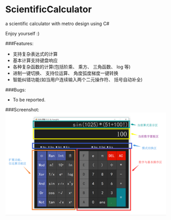 # ScientificCalculator
a scientific calculator with metro design using C#

Enjoy yourself :)

###Features: 
- 支持复杂表达式的计算
- 基本计算支持键盘响应
- 各种复杂函数的计算(包括阶乘、 乘方、 三角函数、 log 等)
- 进制一键切换、 支持位运算、 角度弧度梯度一键转换
- 智能纠错功能(如当用户连续输入两个二元操作符、 括号自动补全)

###Bugs:
- To be reported.

###Screenshot:
![image](https://github.com/KaitoHH/ScientificCalculator/blob/master/screenshots.png)
